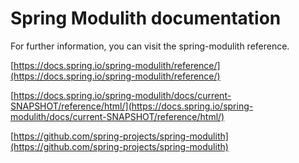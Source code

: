 # Spring Modulith documentation

For further information, you can visit the spring-modulith reference.

[https://docs.spring.io/spring-modulith/reference/](https://docs.spring.io/spring-modulith/reference/)

[https://docs.spring.io/spring-modulith/docs/current-SNAPSHOT/reference/html/](https://docs.spring.io/spring-modulith/docs/current-SNAPSHOT/reference/html/)

[https://github.com/spring-projects/spring-modulith](https://github.com/spring-projects/spring-modulith)

